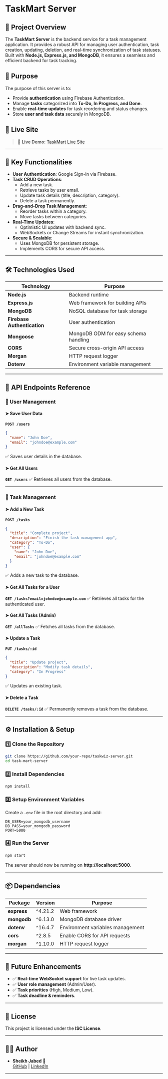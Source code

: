 # TaskMart Server

## 📌 Project Overview
The **TaskMart Server** is the backend service for a task management application. It provides a robust API for managing user authentication, task creation, updating, deletion, and real-time synchronization of task statuses. Built with **Node.js, Express.js, and MongoDB**, it ensures a seamless and efficient backend for task tracking.

## 🎯 Purpose
The purpose of this server is to:
- Provide **authentication** using Firebase Authentication.
- Manage **tasks** categorized into **To-Do, In Progress, and Done**.
- Enable **real-time updates** for task reordering and status changes.
- Store **user and task data** securely in MongoDB.

## 🚀 Live Site
> 🔗 **Live Demo:** [TaskMart Live Site](https://task--mangement-app.web.app/)

---

## 🔑 Key Functionalities
- **User Authentication**: Google Sign-In via Firebase.
- **Task CRUD Operations**:
  - Add a new task.
  - Retrieve tasks by user email.
  - Update task details (title, description, category).
  - Delete a task permanently.
- **Drag-and-Drop Task Management**:
  - Reorder tasks within a category.
  - Move tasks between categories.
- **Real-Time Updates**:
  - Optimistic UI updates with backend sync.
  - WebSockets or Change Streams for instant synchronization.
- **Secure & Scalable**:
  - Uses MongoDB for persistent storage.
  - Implements CORS for secure API access.

---

## 🛠️ Technologies Used
| Technology   | Purpose |
|-------------|---------|
| **Node.js** | Backend runtime |
| **Express.js** | Web framework for building APIs |
| **MongoDB** | NoSQL database for task storage |
| **Firebase Authentication** | User authentication |
| **Mongoose** | MongoDB ODM for easy schema handling |
| **CORS** | Secure cross-origin API access |
| **Morgan** | HTTP request logger |
| **Dotenv** | Environment variable management |

---

## 📌 API Endpoints Reference

### 🔹 User Management
#### ➤ Save User Data
**`POST /users`**
```json
{
  "name": "John Doe",
  "email": "johndoe@example.com"
}
```
✅ Saves user details in the database.

#### ➤ Get All Users
**`GET /users`**
✅ Retrieves all users from the database.

---

### 🔹 Task Management
#### ➤ Add a New Task
**`POST /tasks`**
```json
{
  "title": "Complete project",
  "description": "Finish the task management app",
  "category": "To-Do",
  "user": {
    "name": "John Doe",
    "email": "johndoe@example.com"
  }
}
```
✅ Adds a new task to the database.

#### ➤ Get All Tasks for a User
**`GET /tasks?email=johndoe@example.com`**
✅ Retrieves all tasks for the authenticated user.

#### ➤ Get All Tasks (Admin)
**`GET /allTasks`**
✅ Fetches all tasks from the database.

#### ➤ Update a Task
**`PUT /tasks/:id`**
```json
{
  "title": "Update project",
  "description": "Modify task details",
  "category": "In Progress"
}
```
✅ Updates an existing task.

#### ➤ Delete a Task
**`DELETE /tasks/:id`**
✅ Permanently removes a task from the database.

---

## ⚙️ Installation & Setup

### 1️⃣ Clone the Repository
```sh
git clone https://github.com/your-repo/taskwiz-server.git
cd task-mart-server
```

### 2️⃣ Install Dependencies
```sh
npm install
```

### 3️⃣ Setup Environment Variables
Create a `.env` file in the root directory and add:
```
DB_USER=your_mongodb_username
DB_PASS=your_mongodb_password
PORT=5000
```

### 4️⃣ Run the Server
```sh
npm start
```
The server should now be running on **http://localhost:5000**.

---

## 📦 Dependencies
| Package | Version | Purpose |
|---------|---------|---------|
| **express** | ^4.21.2 | Web framework |
| **mongodb** | ^6.13.0 | MongoDB database driver |
| **dotenv** | ^16.4.7 | Environment variables management |
| **cors** | ^2.8.5 | Enable CORS for API requests |
| **morgan** | ^1.10.0 | HTTP request logger |

---

## 🔮 Future Enhancements
- ✅ **Real-time WebSocket support** for live task updates.
- ✅ **User role management** (Admin/User).
- ✅ **Task priorities** (High, Medium, Low).
- ✅ **Task deadline & reminders**.

---

## 📝 License
This project is licensed under the **ISC License**.

---

## 👨‍💻 Author
- **Sheikh Jabed** 🚀  
  [GitHub](https://github.com/rjkafi) | [LinkedIn](https://www.linkedin.com/in/abdullah-all-kafi/)

---